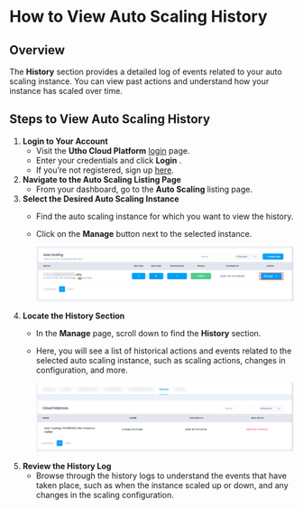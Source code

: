 # **How to View Auto Scaling History**

## **Overview**

The **History** section provides a detailed log of events related to your auto scaling instance. You can view past actions and understand how your instance has scaled over time.

## **Steps to View Auto Scaling History**

1. **Login to Your Account**
   * Visit the **Utho Cloud Platform** [login](https://console.utho.com/login) page.
   * Enter your credentials and click  **Login** .
   * If you’re not registered, sign up [here](https://console.utho.com/signup).
2. **Navigate to the Auto Scaling Listing Page**
   * From your dashboard, go to the **Auto Scaling** listing page.
3. **Select the Desired Auto Scaling Instance**
   * Find the auto scaling instance for which you want to view the history.
   * Click on the **Manage** button next to the selected instance.

     ![1743761480102](image/index/1743761480102.png)
4. **Locate the History Section**
   * In the **Manage** page, scroll down to find the **History** section.
   * Here, you will see a list of historical actions and events related to the selected auto scaling instance, such as scaling actions, changes in configuration, and more.

     ![1743761582107](image/index/1743761582107.png)
5. **Review the History Log**
   * Browse through the history logs to understand the events that have taken place, such as when the instance scaled up or down, and any changes in the scaling configuration.
